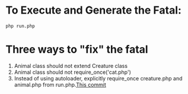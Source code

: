 # To Execute and Generate the Fatal:

```
php run.php
```

# Three ways to "fix" the fatal
1. Animal class should not extend Creature class
2. Animal class should not require_once('cat.php')
3. Instead of using autoloader, explicitly require_once creature.php and animal.php from run.php.[This commit](https://github.com/richardpon/php_autoloading_experiments/commit/fcd7b50630fc353700988723631ceed8f8433d86)

